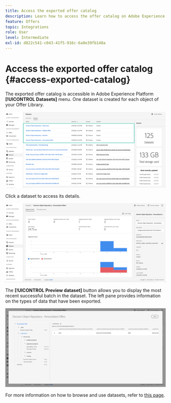 ```yaml
---
title: Access the exported offer catalog
description: Learn how to access the offer catalog on Adobe Experience Platform once it has been exported.
feature: Offers
topic: Integrations
role: User
level: Intermediate
exl-id: d822c541-c043-41f5-916c-6a8e39fb148a
---
```

# Access the exported offer catalog {#access-exported-catalog}

The exported offer catalog is accessible in Adobe Experience Platform **[!UICONTROL Datasets]** menu. One dataset is created for each object of your Offer Library.

![](../../assets/datasets-list.png)

Click a dataset to access its details.

![](../../assets/dataset-activity.png)

The **[!UICONTROL Preview dataset]** button allows you to display the most recent successful batch in the dataset. The left pane provides information on the types of data that have been exported.

![](../../assets/dataset-preview.png)

For more information on how to browse and use datasets, refer to [this page](../../get-started-datasets.md).
